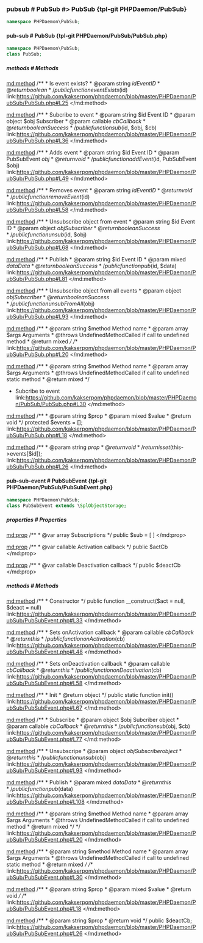 ### pubsub # PubSub #> PubSub {tpl-git PHPDaemon/PubSub}

```php
namespace PHPDaemon\PubSub;
```

<!-- include-namespace path="\PHPDaemon\PubSub" level="" access="" -->
#### pub-sub # PubSub {tpl-git PHPDaemon/PubSub/PubSub.php}

```php
namespace PHPDaemon\PubSub;
class PubSub;
```

##### methods # Methods

<md:method>
/**
	 * Is event exists?
	 * @param  string  $id Event ID
	 * @return boolean
	 */
public function eventExists($id)
link:https://github.com/kakserpom/phpdaemon/blob/master/PHPDaemon/PubSub/PubSub.php#L25
</md:method>

<md:method>
/**
	 * Subcribe to event
	 * @param  string   $id  Event ID
	 * @param  object   $obj Subscriber
	 * @param  callable $cb  Callback
	 * @return boolean       Success
	 */
public function sub($id, $obj, $cb)
link:https://github.com/kakserpom/phpdaemon/blob/master/PHPDaemon/PubSub/PubSub.php#L36
</md:method>

<md:method>
/**
	 * Adds event
	 * @param  string      $id  Event ID
	 * @param  PubSubEvent $obj
	 * @return void
	 */
public function addEvent($id, PubSubEvent $obj)
link:https://github.com/kakserpom/phpdaemon/blob/master/PHPDaemon/PubSub/PubSub.php#L49
</md:method>

<md:method>
/**
	 * Removes event
	 * @param  string $id Event ID
	 * @return void
	 */
public function removeEvent($id)
link:https://github.com/kakserpom/phpdaemon/blob/master/PHPDaemon/PubSub/PubSub.php#L58
</md:method>

<md:method>
/**
	 * Unsubscribe object from event
	 * @param  string  $id  Event ID
	 * @param  object  $obj Subscriber
	 * @return boolean      Success
	 */
public function unsub($id, $obj)
link:https://github.com/kakserpom/phpdaemon/blob/master/PHPDaemon/PubSub/PubSub.php#L68
</md:method>

<md:method>
/**
	 * Publish
	 * @param  string  $id   Event ID
	 * @param  mixed   $data Data
	 * @return boolean       Success
	 */
public function pub($id, $data)
link:https://github.com/kakserpom/phpdaemon/blob/master/PHPDaemon/PubSub/PubSub.php#L81
</md:method>

<md:method>
/**
	 * Unsubscribe object from all events
	 * @param  object  $obj Subscriber
	 * @return boolean      Success
	 */
public function unsubFromAll($obj)
link:https://github.com/kakserpom/phpdaemon/blob/master/PHPDaemon/PubSub/PubSub.php#L93
</md:method>

<md:method>
/**
	 * @param  string $method Method name
	 * @param  array  $args   Arguments
	 * @throws UndefinedMethodCalled if call to undefined method
	 * @return mixed
	 */
/**
link:https://github.com/kakserpom/phpdaemon/blob/master/PHPDaemon/PubSub/PubSub.php#L20
</md:method>

<md:method>
/**
	 * @param  string $method Method name
	 * @param  array  $args   Arguments
	 * @throws UndefinedMethodCalled if call to undefined static method
	 * @return mixed
	 */
* Subcribe to event
link:https://github.com/kakserpom/phpdaemon/blob/master/PHPDaemon/PubSub/PubSub.php#L30
</md:method>

<md:method>
/**
	 * @param  string $prop
	 * @param  mixed  $value
	 * @return void
	 */
protected $events = [];
link:https://github.com/kakserpom/phpdaemon/blob/master/PHPDaemon/PubSub/PubSub.php#L18
</md:method>

<md:method>
/**
	 * @param  string $prop
	 * @return void
	 */
return isset($this->events[$id]);
link:https://github.com/kakserpom/phpdaemon/blob/master/PHPDaemon/PubSub/PubSub.php#L26
</md:method>

<div class="clearboth"></div>

#### pub-sub-event # PubSubEvent {tpl-git PHPDaemon/PubSub/PubSubEvent.php}

```php
namespace PHPDaemon\PubSub;
class PubSubEvent extends \SplObjectStorage;
```

##### properties # Properties

<md:prop>
/**
	 * @var array Subscriptions
	 */
public $sub = [ ]
</md:prop>

<md:prop>
/**
	 * @var callable Activation callback
	 */
public $actCb
</md:prop>

<md:prop>
/**
	 * @var callable Deactivation callback
	 */
public $deactCb
</md:prop>

<div class="clearboth"></div>

##### methods # Methods

<md:method>
/**
	 * Constructor
	 */
public function __construct($act = null, $deact = null)
link:https://github.com/kakserpom/phpdaemon/blob/master/PHPDaemon/PubSub/PubSubEvent.php#L33
</md:method>

<md:method>
/**
	 * Sets onActivation callback
	 * @param  callable $cb Callback
	 * @return this
	 */
public function onActivation($cb)
link:https://github.com/kakserpom/phpdaemon/blob/master/PHPDaemon/PubSub/PubSubEvent.php#L48
</md:method>

<md:method>
/**
	 * Sets onDeactivation callback
	 * @param callable $cb Callback
	 * @return this
	 */
public function onDeactivation($cb)
link:https://github.com/kakserpom/phpdaemon/blob/master/PHPDaemon/PubSub/PubSubEvent.php#L58
</md:method>

<md:method>
/**
	 * Init
	 * @return object
	 */
public static function init()
link:https://github.com/kakserpom/phpdaemon/blob/master/PHPDaemon/PubSub/PubSubEvent.php#L67
</md:method>

<md:method>
/**
	 * Subscribe
	 * @param  object   $obj Subcriber object
	 * @param  callable $cb  Callback
	 * @return this
	 */
public function sub($obj, $cb)
link:https://github.com/kakserpom/phpdaemon/blob/master/PHPDaemon/PubSub/PubSubEvent.php#L77
</md:method>

<md:method>
/**
	 * Unsubscripe
	 * @param  object $obj Subscriber object
	 * @return this
	 */
public function unsub($obj)
link:https://github.com/kakserpom/phpdaemon/blob/master/PHPDaemon/PubSub/PubSubEvent.php#L93
</md:method>

<md:method>
/**
	 * Publish
	 * @param  mixed $data Data
	 * @return this
	 */
public function pub($data)
link:https://github.com/kakserpom/phpdaemon/blob/master/PHPDaemon/PubSub/PubSubEvent.php#L108
</md:method>

<md:method>
/**
	 * @param  string $method Method name
	 * @param  array  $args   Arguments
	 * @throws UndefinedMethodCalled if call to undefined method
	 * @return mixed
	 */
*/
link:https://github.com/kakserpom/phpdaemon/blob/master/PHPDaemon/PubSub/PubSubEvent.php#L20
</md:method>

<md:method>
/**
	 * @param  string $method Method name
	 * @param  array  $args   Arguments
	 * @throws UndefinedMethodCalled if call to undefined static method
	 * @return mixed
	 */
/**
link:https://github.com/kakserpom/phpdaemon/blob/master/PHPDaemon/PubSub/PubSubEvent.php#L30
</md:method>

<md:method>
/**
	 * @param  string $prop
	 * @param  mixed  $value
	 * @return void
	 */
/**
link:https://github.com/kakserpom/phpdaemon/blob/master/PHPDaemon/PubSub/PubSubEvent.php#L18
</md:method>

<md:method>
/**
	 * @param  string $prop
	 * @return void
	 */
public $deactCb;
link:https://github.com/kakserpom/phpdaemon/blob/master/PHPDaemon/PubSub/PubSubEvent.php#L26
</md:method>

<div class="clearboth"></div>


<!--/ include-namespace -->
